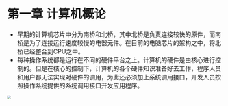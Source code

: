 # 第一章 计算机概论

* 早期的计算机芯片中分为南桥和北桥，其中北桥是负责连接较快的原件，而南桥是为了连接运行速度较慢的电器元件。在目前的电脑芯片的架构之中，将北桥已经整合到CPU之中。
* 每种操作系统都是运行在不同的硬件平台之上。计算机的硬件是由核心进行控制的。但是在核心的控制下，计算机的各个硬件知识准备好去工作，程序人员和用户都无法实现对硬件的调用，为此还必须加上系统调用接口，开发人员按照操作系统提供的系统调用接口开发应用程序。

<img src="C:\Users\lenovo\Desktop\Spring\Spring-notes\img\13.png" style="zoom:50%;" />

